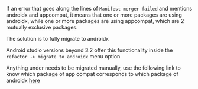 If an error that goes along the lines of `Manifest merger failed` and mentions androidx and appcompat, it means that one or more packages are using androidx, while one or more packages are using appcompat, which are 2 mutually exclusive packages.

The solution is to fully migrate to androidx

Android studio versions beyond 3.2 offer this functionality inside the `refactor -> migrate to androidx` menu option

Anything under needs to be migrated manually, use the following link to know which package of app compat corresponds to which package of androidx [here](https://developer.android.com/jetpack/androidx/migrate)
